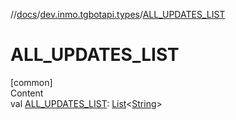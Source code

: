 //[docs](../../index.md)/[dev.inmo.tgbotapi.types](index.md)/[ALL_UPDATES_LIST](-a-l-l_-u-p-d-a-t-e-s_-l-i-s-t.md)



# ALL_UPDATES_LIST  
[common]  
Content  
val [ALL_UPDATES_LIST](-a-l-l_-u-p-d-a-t-e-s_-l-i-s-t.md): [List](https://kotlinlang.org/api/latest/jvm/stdlib/kotlin.collections/-list/index.html)<[String](https://kotlinlang.org/api/latest/jvm/stdlib/kotlin/-string/index.html)>  



